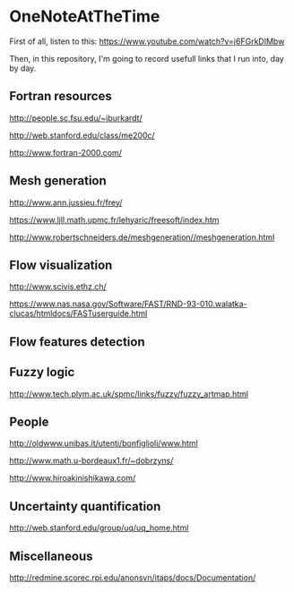 # OneNoteAtTheTime
First of all, listen to this: https://www.youtube.com/watch?v=j6FGrkDIMbw

Then, in this repository, I'm going to record usefull links that I run into, day by day.

## Fortran resources
http://people.sc.fsu.edu/~jburkardt/

http://web.stanford.edu/class/me200c/

http://www.fortran-2000.com/
## Mesh generation
http://www.ann.jussieu.fr/frey/

https://www.ljll.math.upmc.fr/lehyaric/freesoft/index.htm

http://www.robertschneiders.de/meshgeneration//meshgeneration.html

## Flow visualization

http://www.scivis.ethz.ch/

https://www.nas.nasa.gov/Software/FAST/RND-93-010.walatka-clucas/htmldocs/FASTuserguide.html

## Flow features detection
## Fuzzy logic
http://www.tech.plym.ac.uk/spmc/links/fuzzy/fuzzy_artmap.html

## People
http://oldwww.unibas.it/utenti/bonfiglioli/www.html

http://www.math.u-bordeaux1.fr/~dobrzyns/

http://www.hiroakinishikawa.com/

## Uncertainty quantification
http://web.stanford.edu/group/uq/uq_home.html

## Miscellaneous
http://redmine.scorec.rpi.edu/anonsvn/itaps/docs/Documentation/







